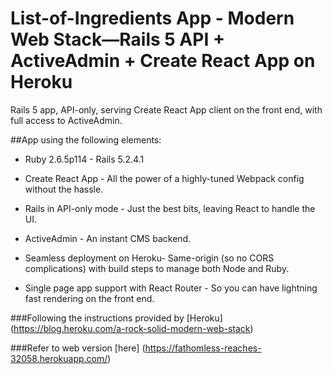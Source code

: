 # List-of-Ingredients App - Modern Web Stack—Rails 5 API + ActiveAdmin + Create React App on Heroku

Rails 5 app, API-only, serving Create React App client on the front end, with full access to ActiveAdmin.

##App using the following elements:

* Ruby 2.6.5p114 - Rails 5.2.4.1

* Create React App - All the power of a highly-tuned Webpack config without the hassle.

* Rails in API-only mode - Just the best bits, leaving React to handle the UI.

* ActiveAdmin - An instant CMS backend.

* Seamless deployment on Heroku- Same-origin (so no CORS complications) with build steps to manage both Node and Ruby.

* Single page app support with React Router - So you can have lightning fast rendering on the front end.

###Following the instructions provided by [Heroku] (https://blog.heroku.com/a-rock-solid-modern-web-stack) 

###Refer to web version [here] (https://fathomless-reaches-32058.herokuapp.com/)